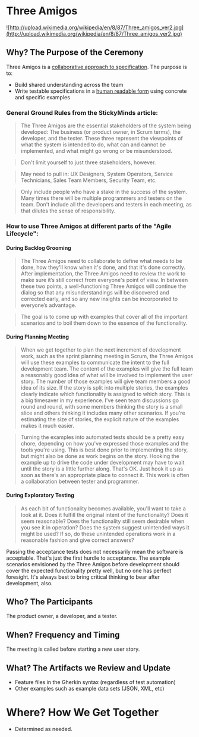 # Three Amigos

![http://upload.wikimedia.org/wikipedia/en/8/87/Three_amigos_ver2.jpg](http://upload.wikimedia.org/wikipedia/en/8/87/Three_amigos_ver2.jpg)

## Why? The Purpose of the Ceremony

Three Amigos is a [collaborative approach to specification](http://www.stickyminds.com/sitewide.asp?Function=edetail&ObjectType=COL&ObjectId=17232). The purpose is to:

* Build shared understanding across the team
* Write testable specifications in a [human readable form](http://martinfowler.com/bliki/BusinessReadableDSL.html) using concrete and specific examples

### General Ground Rules from the StickyMinds article:

> The Three Amigos are the essential stakeholders of the system being developed: The business (or product owner, in Scrum terms), the developer, and the tester. These three represent the viewpoints of what the system is intended to do, what can and cannot be implemented, and what might go wrong or be misunderstood.

> Don't limit yourself to just three stakeholders, however.

> May need to pull in: UX Designers, System Operators, Service Technicians, Sales Team Members, Security Team, etc.

> Only include people who have a stake in the success of the system. Many times there will be multiple programmers and testers on the team. Don't include all the developers and testers in each meeting, as that dilutes the sense of responsibility.

### How to use Three Amigos at different parts of the "Agile Lifecycle":

#### During Backlog Grooming 

> The Three Amigos need to collaborate to define what needs to be done, how they'll know when it's done, and that it's done correctly. After implementation, the Three Amigos need to review the work to make sure it’s still correct from everyone's point of view. In between these two points, a well-functioning Three Amigos will continue the dialog so that any misunderstandings will be discovered and corrected early, and so any new insights can be incorporated to everyone’s advantage.

> The goal is to come up with examples that cover all of the important scenarios and to boil them down to the essence of the functionality.

#### During Planning Meeting

> When we get together to plan the next increment of development work, such as the sprint planning meeting in Scrum, the Three Amigos will use these examples to communicate the intent to the full development team. The content of the examples will give the full team a reasonably good idea of what will be involved to implement the user story. The number of those examples will give team members a good idea of its size. If the story is split into multiple stories, the examples clearly indicate which functionality is assigned to which story. This is a big timesaver in my experience. I've seen team discussions go round and round, with some members thinking the story is a small slice and others thinking it includes many other scenarios. If you're estimating the size of stories, the explicit nature of the examples makes it much easier.

> Turning the examples into automated tests should be a pretty easy chore, depending on how you've expressed those examples and the tools you're using. This is best done prior to implementing the story, but might also be done as work begins on the story. Hooking the example up to drive the code under development may have to wait until the story is a little further along. That's OK. Just hook it up as soon as there's an appropriate place to connect it. This work is often a collaboration between tester and programmer.

#### During Exploratory Testing

> As each bit of functionality becomes available, you'll want to take a look at it. Does it fulfill the original intent of the functionality? Does it seem reasonable? Does the functionality still seem desirable when you see it in operation? Does the system suggest unintended ways it might be used? If so, do these unintended operations work in a reasonable fashion and give correct answers?

Passing the acceptance tests does not necessarily mean the software is acceptable. That's just the first hurdle to acceptance. The example scenarios envisioned by the Three Amigos before development should cover the expected functionality pretty well, but no one has perfect foresight. It's always best to bring critical thinking to bear after development, also.

## Who? The Participants

The product owner, a developer, and a tester.

## When? Frequency and Timing

The meeting is called before starting a new user story.

## What? The Artifacts we Review and Update

* Feature files in the Gherkin syntax (regardless of test automation)
* Other examples such as example data sets (JSON, XML, etc)

# Where? How We Get Together

* Determined as needed.
